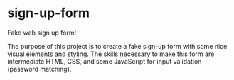 # sign-up-form
Fake web sign up form!

The purpose of this project is to create a fake sign-up form with some
nice visual elements and styling. The skills necessary to make this
form are intermediate HTML, CSS, and some JavaScript for input
validation (password matching).
